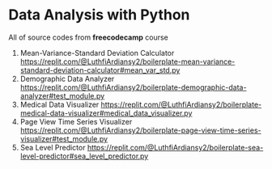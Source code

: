# Data Analysis with Python
All of source codes from **freecodecamp** course
1. Mean-Variance-Standard Deviation Calculator
https://replit.com/@LuthfiArdiansy2/boilerplate-mean-variance-standard-deviation-calculator#mean_var_std.py
2. Demographic Data Analyzer
https://replit.com/@LuthfiArdiansy2/boilerplate-demographic-data-analyzer#test_module.py
3. Medical Data Visualizer
https://replit.com/@LuthfiArdiansy2/boilerplate-medical-data-visualizer#medical_data_visualizer.py
4. Page View Time Series Visualizer
https://replit.com/@LuthfiArdiansy2/boilerplate-page-view-time-series-visualizer#test_module.py
5. Sea Level Predictor
https://replit.com/@LuthfiArdiansy2/boilerplate-sea-level-predictor#sea_level_predictor.py
